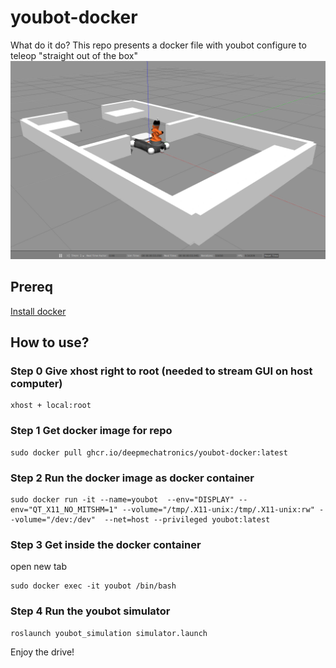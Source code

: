 # youbot-docker
What do it do?
This repo presents a docker file with youbot configure to teleop "straight out of the box"
![youbot_teleop](https://github.com/DeepMechatronics/youbot-docker/blob/master/youbot_teleop.png)
## Prereq
[Install docker](https://docs.docker.com/engine/install/)

## How to use?
### Step 0 Give xhost right to root (needed to stream GUI on host computer)
```
xhost + local:root
```
### Step 1 Get docker image for repo

```
sudo docker pull ghcr.io/deepmechatronics/youbot-docker:latest
```

### Step 2 Run the docker image as docker container

```
sudo docker run -it --name=youbot  --env="DISPLAY" --env="QT_X11_NO_MITSHM=1" --volume="/tmp/.X11-unix:/tmp/.X11-unix:rw" --volume="/dev:/dev"  --net=host --privileged youbot:latest
```

### Step 3 Get inside the docker container

open new tab

```
sudo docker exec -it youbot /bin/bash
```
### Step 4 Run the youbot simulator

```
roslaunch youbot_simulation simulator.launch
```

Enjoy the drive!
